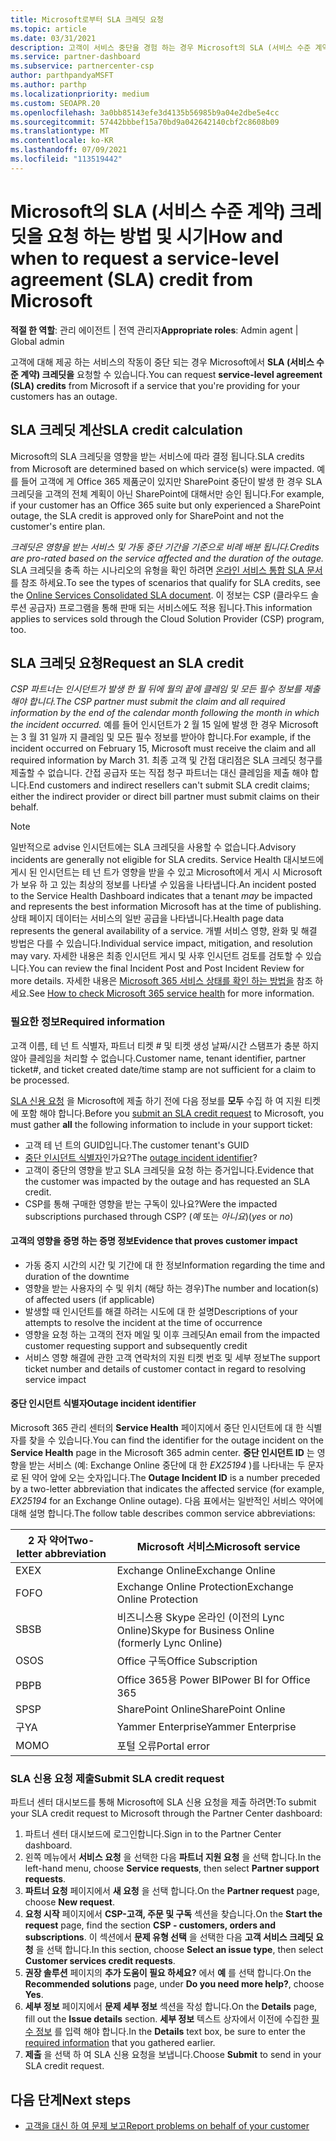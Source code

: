 ```yaml
---
title: Microsoft로부터 SLA 크레딧 요청
ms.topic: article
ms.date: 03/31/2021
description: 고객이 서비스 중단을 경험 하는 경우 Microsoft의 SLA (서비스 수준 계약) 크레딧을 요청 하는 이점, 제한 사항 및 절차를 알아보세요.
ms.service: partner-dashboard
ms.subservice: partnercenter-csp
author: parthpandyaMSFT
ms.author: parthp
ms.localizationpriority: medium
ms.custom: SEOAPR.20
ms.openlocfilehash: 3a0bb85143efe3d4135b56985b9a04e2dbe5e4cc
ms.sourcegitcommit: 57442bbbef15a70bd9a042642140cbf2c8608b09
ms.translationtype: MT
ms.contentlocale: ko-KR
ms.lasthandoff: 07/09/2021
ms.locfileid: "113519442"
---
```

# <a name="how-and-when-to-request-a-service-level-agreement-sla-credit-from-microsoft"></a><span data-ttu-id="1e86e-103">Microsoft의 SLA (서비스 수준 계약) 크레딧을 요청 하는 방법 및 시기</span><span class="sxs-lookup"><span data-stu-id="1e86e-103">How and when to request a service-level agreement (SLA) credit from Microsoft</span></span>

<span data-ttu-id="1e86e-104">**적절 한 역할**: 관리 에이전트 | 전역 관리자</span><span class="sxs-lookup"><span data-stu-id="1e86e-104">**Appropriate roles**: Admin agent | Global admin</span></span>

<span data-ttu-id="1e86e-105">고객에 대해 제공 하는 서비스의 작동이 중단 되는 경우 Microsoft에서 **SLA (서비스 수준 계약) 크레딧을** 요청할 수 있습니다.</span><span class="sxs-lookup"><span data-stu-id="1e86e-105">You can request **service-level agreement (SLA) credits** from Microsoft if a service that you're providing for your customers has an outage.</span></span>

## <a name="sla-credit-calculation"></a><span data-ttu-id="1e86e-106">SLA 크레딧 계산</span><span class="sxs-lookup"><span data-stu-id="1e86e-106">SLA credit calculation</span></span>

<span data-ttu-id="1e86e-107">Microsoft의 SLA 크레딧을 영향을 받는 서비스에 따라 결정 됩니다.</span><span class="sxs-lookup"><span data-stu-id="1e86e-107">SLA credits from Microsoft are determined based on which service(s) were impacted.</span></span> <span data-ttu-id="1e86e-108">예를 들어 고객에 게 Office 365 제품군이 있지만 SharePoint 중단이 발생 한 경우 SLA 크레딧을 고객의 전체 계획이 아닌 SharePoint에 대해서만 승인 됩니다.</span><span class="sxs-lookup"><span data-stu-id="1e86e-108">For example, if your customer has an Office 365 suite but only experienced a SharePoint outage, the SLA credit is approved only for SharePoint and not the customer's entire plan.</span></span>

<span data-ttu-id="1e86e-109">*크레딧은 영향을 받는 서비스 및 가동 중단 기간을 기준으로 비례 배분 됩니다.*</span><span class="sxs-lookup"><span data-stu-id="1e86e-109">*Credits are pro-rated based on the service affected and the duration of the outage.*</span></span> <span data-ttu-id="1e86e-110">SLA 크레딧을 충족 하는 시나리오의 유형을 확인 하려면 [온라인 서비스 통합 SLA 문서](http://www.microsoftvolumelicensing.com/DocumentSearch.aspx?Mode=3&DocumentTypeId=37)를 참조 하세요.</span><span class="sxs-lookup"><span data-stu-id="1e86e-110">To see the types of scenarios that qualify for SLA credits, see the [Online Services Consolidated SLA document](http://www.microsoftvolumelicensing.com/DocumentSearch.aspx?Mode=3&DocumentTypeId=37).</span></span> <span data-ttu-id="1e86e-111">이 정보는 CSP (클라우드 솔루션 공급자) 프로그램을 통해 판매 되는 서비스에도 적용 됩니다.</span><span class="sxs-lookup"><span data-stu-id="1e86e-111">This information applies to services sold through the Cloud Solution Provider (CSP) program, too.</span></span>


## <a name="request-an-sla-credit"></a><span data-ttu-id="1e86e-112">SLA 크레딧 요청</span><span class="sxs-lookup"><span data-stu-id="1e86e-112">Request an SLA credit</span></span>

<span data-ttu-id="1e86e-113">*CSP 파트너는 인시던트가 발생 한 월 뒤에 월의 끝에 클레임 및 모든 필수 정보를 제출 해야 합니다.*</span><span class="sxs-lookup"><span data-stu-id="1e86e-113">*The CSP partner must submit the claim and all required information by the end of the calendar month following the month in which the incident occurred.*</span></span> <span data-ttu-id="1e86e-114">예를 들어 인시던트가 2 월 15 일에 발생 한 경우 Microsoft는 3 월 31 일까 지 클레임 및 모든 필수 정보를 받아야 합니다.</span><span class="sxs-lookup"><span data-stu-id="1e86e-114">For example, if the incident occurred on February 15, Microsoft must receive the claim and all required information by March 31.</span></span> <span data-ttu-id="1e86e-115">최종 고객 및 간접 대리점은 SLA 크레딧 청구를 제출할 수 없습니다. 간접 공급자 또는 직접 청구 파트너는 대신 클레임을 제출 해야 합니다.</span><span class="sxs-lookup"><span data-stu-id="1e86e-115">End customers and indirect resellers can't submit SLA credit claims; either the indirect provider or direct bill partner must submit claims on their behalf.</span></span>

> [!NOTE]
> <span data-ttu-id="1e86e-116">일반적으로 advise 인시던트에는 SLA 크레딧을 사용할 수 없습니다.</span><span class="sxs-lookup"><span data-stu-id="1e86e-116">Advisory incidents are generally not eligible for SLA credits.</span></span> <span data-ttu-id="1e86e-117">Service Health 대시보드에 게시 된 인시던트는 테 넌 트가 영향을 받을 수 있고 Microsoft에서 게시 시 Microsoft가 보유 하 고 있는 최상의 정보를 나타낼 *수* 있음을 나타냅니다.</span><span class="sxs-lookup"><span data-stu-id="1e86e-117">An incident posted to the Service Health Dashboard indicates that a tenant *may* be impacted and represents the best information Microsoft has at the time of publishing.</span></span> <span data-ttu-id="1e86e-118">상태 페이지 데이터는 서비스의 일반 공급을 나타냅니다.</span><span class="sxs-lookup"><span data-stu-id="1e86e-118">Health page data represents the general availability of a service.</span></span> <span data-ttu-id="1e86e-119">개별 서비스 영향, 완화 및 해결 방법은 다를 수 있습니다.</span><span class="sxs-lookup"><span data-stu-id="1e86e-119">Individual service impact, mitigation, and resolution may vary.</span></span> <span data-ttu-id="1e86e-120">자세한 내용은 최종 인시던트 게시 및 사후 인시던트 검토를 검토할 수 있습니다.</span><span class="sxs-lookup"><span data-stu-id="1e86e-120">You can review the final Incident Post and Post Incident Review for more details.</span></span> <span data-ttu-id="1e86e-121">자세한 내용은 [Microsoft 365 서비스 상태를 확인 하는 방법을](/microsoft-365/enterprise/view-service-health#incidents-and-advisories) 참조 하세요.</span><span class="sxs-lookup"><span data-stu-id="1e86e-121">See [How to check Microsoft 365 service health](/microsoft-365/enterprise/view-service-health#incidents-and-advisories) for more information.</span></span>

### <a name="required-information"></a><span data-ttu-id="1e86e-122">필요한 정보</span><span class="sxs-lookup"><span data-stu-id="1e86e-122">Required information</span></span>

<span data-ttu-id="1e86e-123">고객 이름, 테 넌 트 식별자, 파트너 티켓 # 및 티켓 생성 날짜/시간 스탬프가 충분 하지 않아 클레임을 처리할 수 없습니다.</span><span class="sxs-lookup"><span data-stu-id="1e86e-123">Customer name, tenant identifier, partner ticket#, and ticket created date/time stamp are not sufficient for a claim to be processed.</span></span>

<span data-ttu-id="1e86e-124">[SLA 신용 요청](#submit-sla-credit-request) 을 Microsoft에 제출 하기 전에 다음 정보를 **모두** 수집 하 여 지원 티켓에 포함 해야 합니다.</span><span class="sxs-lookup"><span data-stu-id="1e86e-124">Before you [submit an SLA credit request](#submit-sla-credit-request) to Microsoft, you must gather **all** the following information to include in your support ticket:</span></span>

- <span data-ttu-id="1e86e-125">고객 테 넌 트의 GUID입니다.</span><span class="sxs-lookup"><span data-stu-id="1e86e-125">The customer tenant's GUID</span></span>
- <span data-ttu-id="1e86e-126">[중단 인시던트 식별자](#outage-incident-identifier)인가요?</span><span class="sxs-lookup"><span data-stu-id="1e86e-126">The [outage incident identifier](#outage-incident-identifier)?</span></span>
- <span data-ttu-id="1e86e-127">고객이 중단의 영향을 받고 SLA 크레딧을 요청 하는 증거입니다.</span><span class="sxs-lookup"><span data-stu-id="1e86e-127">Evidence that the customer was impacted by the outage and has requested an SLA credit.</span></span>
- <span data-ttu-id="1e86e-128">CSP를 통해 구매한 영향을 받는 구독이 있나요?</span><span class="sxs-lookup"><span data-stu-id="1e86e-128">Were the impacted subscriptions purchased through CSP?</span></span> <span data-ttu-id="1e86e-129">(*예* 또는 *아니요*)</span><span class="sxs-lookup"><span data-stu-id="1e86e-129">(*yes* or *no*)</span></span>

#### <a name="evidence-that-proves-customer-impact"></a><span data-ttu-id="1e86e-130">고객의 영향을 증명 하는 증명 정보</span><span class="sxs-lookup"><span data-stu-id="1e86e-130">Evidence that proves customer impact</span></span>

- <span data-ttu-id="1e86e-131">가동 중지 시간의 시간 및 기간에 대 한 정보</span><span class="sxs-lookup"><span data-stu-id="1e86e-131">Information regarding the time and duration of the downtime</span></span>
- <span data-ttu-id="1e86e-132">영향을 받는 사용자의 수 및 위치 (해당 하는 경우)</span><span class="sxs-lookup"><span data-stu-id="1e86e-132">The number and location(s) of affected users (if applicable)</span></span>
- <span data-ttu-id="1e86e-133">발생할 때 인시던트를 해결 하려는 시도에 대 한 설명</span><span class="sxs-lookup"><span data-stu-id="1e86e-133">Descriptions of your attempts to resolve the incident at the time of occurrence</span></span>
- <span data-ttu-id="1e86e-134">영향을 요청 하는 고객의 전자 메일 및 이후 크레딧</span><span class="sxs-lookup"><span data-stu-id="1e86e-134">An email from the impacted customer requesting support and subsequently credit</span></span>
- <span data-ttu-id="1e86e-135">서비스 영향 해결에 관한 고객 연락처의 지원 티켓 번호 및 세부 정보</span><span class="sxs-lookup"><span data-stu-id="1e86e-135">The support ticket number and details of customer contact in regard to resolving service impact</span></span>


#### <a name="outage-incident-identifier"></a><span data-ttu-id="1e86e-136">중단 인시던트 식별자</span><span class="sxs-lookup"><span data-stu-id="1e86e-136">Outage incident identifier</span></span>

<span data-ttu-id="1e86e-137">Microsoft 365 관리 센터의 **Service Health** 페이지에서 중단 인시던트에 대 한 식별자를 찾을 수 있습니다.</span><span class="sxs-lookup"><span data-stu-id="1e86e-137">You can find the identifier for the outage incident on the **Service Health** page in the Microsoft 365 admin center.</span></span> <span data-ttu-id="1e86e-138">**중단 인시던트 ID** 는 영향을 받는 서비스 (예: Exchange Online 중단에 대 한 *EX25194* )를 나타내는 두 문자로 된 약어 앞에 오는 숫자입니다.</span><span class="sxs-lookup"><span data-stu-id="1e86e-138">The **Outage Incident ID** is a number preceded by a two-letter abbreviation that indicates the affected service (for example, *EX25194* for an Exchange Online outage).</span></span> <span data-ttu-id="1e86e-139">다음 표에서는 일반적인 서비스 약어에 대해 설명 합니다.</span><span class="sxs-lookup"><span data-stu-id="1e86e-139">The follow table describes common service abbreviations:</span></span>

| <span data-ttu-id="1e86e-140">2 자 약어</span><span class="sxs-lookup"><span data-stu-id="1e86e-140">Two-letter abbreviation</span></span> | <span data-ttu-id="1e86e-141">Microsoft 서비스</span><span class="sxs-lookup"><span data-stu-id="1e86e-141">Microsoft service</span></span> |
| ----------------------- | ----------------- |
| <span data-ttu-id="1e86e-142">EX</span><span class="sxs-lookup"><span data-stu-id="1e86e-142">EX</span></span> | <span data-ttu-id="1e86e-143">Exchange Online</span><span class="sxs-lookup"><span data-stu-id="1e86e-143">Exchange Online</span></span> |
| <span data-ttu-id="1e86e-144">FO</span><span class="sxs-lookup"><span data-stu-id="1e86e-144">FO</span></span> | <span data-ttu-id="1e86e-145">Exchange Online Protection</span><span class="sxs-lookup"><span data-stu-id="1e86e-145">Exchange Online Protection</span></span> |
| <span data-ttu-id="1e86e-146">SB</span><span class="sxs-lookup"><span data-stu-id="1e86e-146">SB</span></span> | <span data-ttu-id="1e86e-147">비즈니스용 Skype 온라인 (이전의 Lync Online)</span><span class="sxs-lookup"><span data-stu-id="1e86e-147">Skype for Business Online (formerly Lync Online)</span></span> |
| <span data-ttu-id="1e86e-148">OS</span><span class="sxs-lookup"><span data-stu-id="1e86e-148">OS</span></span> | <span data-ttu-id="1e86e-149">Office 구독</span><span class="sxs-lookup"><span data-stu-id="1e86e-149">Office Subscription</span></span> |
| <span data-ttu-id="1e86e-150">PB</span><span class="sxs-lookup"><span data-stu-id="1e86e-150">PB</span></span> | <span data-ttu-id="1e86e-151">Office 365용 Power BI</span><span class="sxs-lookup"><span data-stu-id="1e86e-151">Power BI for Office 365</span></span> |
| <span data-ttu-id="1e86e-152">SP</span><span class="sxs-lookup"><span data-stu-id="1e86e-152">SP</span></span> | <span data-ttu-id="1e86e-153">SharePoint Online</span><span class="sxs-lookup"><span data-stu-id="1e86e-153">SharePoint Online</span></span> |
| <span data-ttu-id="1e86e-154">구</span><span class="sxs-lookup"><span data-stu-id="1e86e-154">YA</span></span> | <span data-ttu-id="1e86e-155">Yammer Enterprise</span><span class="sxs-lookup"><span data-stu-id="1e86e-155">Yammer Enterprise</span></span> |
| <span data-ttu-id="1e86e-156">MO</span><span class="sxs-lookup"><span data-stu-id="1e86e-156">MO</span></span> | <span data-ttu-id="1e86e-157">포털 오류</span><span class="sxs-lookup"><span data-stu-id="1e86e-157">Portal error</span></span> |

### <a name="submit-sla-credit-request"></a><span data-ttu-id="1e86e-158">SLA 신용 요청 제출</span><span class="sxs-lookup"><span data-stu-id="1e86e-158">Submit SLA credit request</span></span>

<span data-ttu-id="1e86e-159">파트너 센터 대시보드를 통해 Microsoft에 SLA 신용 요청을 제출 하려면:</span><span class="sxs-lookup"><span data-stu-id="1e86e-159">To submit your SLA credit request to Microsoft through the Partner Center dashboard:</span></span>

1. <span data-ttu-id="1e86e-160">파트너 센터 대시보드에 로그인합니다.</span><span class="sxs-lookup"><span data-stu-id="1e86e-160">Sign in to the Partner Center dashboard.</span></span>
2. <span data-ttu-id="1e86e-161">왼쪽 메뉴에서 **서비스 요청** 을 선택한 다음 **파트너 지원 요청** 을 선택 합니다.</span><span class="sxs-lookup"><span data-stu-id="1e86e-161">In the left-hand menu, choose **Service requests**, then select **Partner support requests**.</span></span>
3. <span data-ttu-id="1e86e-162">**파트너 요청** 페이지에서 **새 요청** 을 선택 합니다.</span><span class="sxs-lookup"><span data-stu-id="1e86e-162">On the **Partner request** page, choose **New request**.</span></span>
4. <span data-ttu-id="1e86e-163">**요청 시작** 페이지에서 **CSP-고객, 주문 및 구독** 섹션을 찾습니다.</span><span class="sxs-lookup"><span data-stu-id="1e86e-163">On the **Start the request** page, find the section **CSP - customers, orders and subscriptions**.</span></span> <span data-ttu-id="1e86e-164">이 섹션에서 **문제 유형 선택** 을 선택한 다음 **고객 서비스 크레딧 요청** 을 선택 합니다.</span><span class="sxs-lookup"><span data-stu-id="1e86e-164">In this section, choose **Select an issue type**, then select **Customer services credit requests**.</span></span>
5. <span data-ttu-id="1e86e-165">**권장 솔루션** 페이지의 **추가 도움이 필요 하세요?** 에서 **예** 를 선택 합니다.</span><span class="sxs-lookup"><span data-stu-id="1e86e-165">On the **Recommended solutions** page, under **Do you need more help?**, choose **Yes**.</span></span>
6. <span data-ttu-id="1e86e-166">**세부 정보** 페이지에서 **문제 세부 정보** 섹션을 작성 합니다.</span><span class="sxs-lookup"><span data-stu-id="1e86e-166">On the **Details** page, fill out the **Issue details** section.</span></span> <span data-ttu-id="1e86e-167">**세부 정보** 텍스트 상자에서 이전에 수집한 [필수 정보](#required-information) 를 입력 해야 합니다.</span><span class="sxs-lookup"><span data-stu-id="1e86e-167">In the **Details** text box, be sure to enter the [required information](#required-information) that you gathered earlier.</span></span>
7. <span data-ttu-id="1e86e-168">**제출** 을 선택 하 여 SLA 신용 요청을 보냅니다.</span><span class="sxs-lookup"><span data-stu-id="1e86e-168">Choose **Submit** to send in your SLA credit request.</span></span>

## <a name="next-steps"></a><span data-ttu-id="1e86e-169">다음 단계</span><span class="sxs-lookup"><span data-stu-id="1e86e-169">Next steps</span></span>

- [<span data-ttu-id="1e86e-170">고객을 대신 하 여 문제 보고</span><span class="sxs-lookup"><span data-stu-id="1e86e-170">Report problems on behalf of your customer</span></span>](report-problems-on-behalf-of-a-customer.md)
